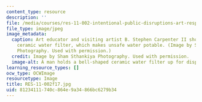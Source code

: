 ```yaml
---
content_type: resource
description: ''
file: /media/courses/res-11-002-intentional-public-disruptions-art-responsibility-and-pedagogy-fall-2017/81234111740c864e9a34866bc6279b34_RES-11-002f17.jpg
file_type: image/jpeg
image_metadata:
  caption: Art educator and visiting artist B. Stephen Carpenter II showcases his
    ceramic water filter, which makes unsafe water potable. (Image by Sham Sthankiya
    Photography. Used with permission.)
  credit: Image by Sham Sthankiya Photography. Used with permission.
  image-alt: A man holds a bell-shaped ceramic water filter up for display.
learning_resource_types: []
ocw_type: OCWImage
resourcetype: Image
title: RES-11-002f17.jpg
uid: 81234111-740c-864e-9a34-866bc6279b34
---
```

